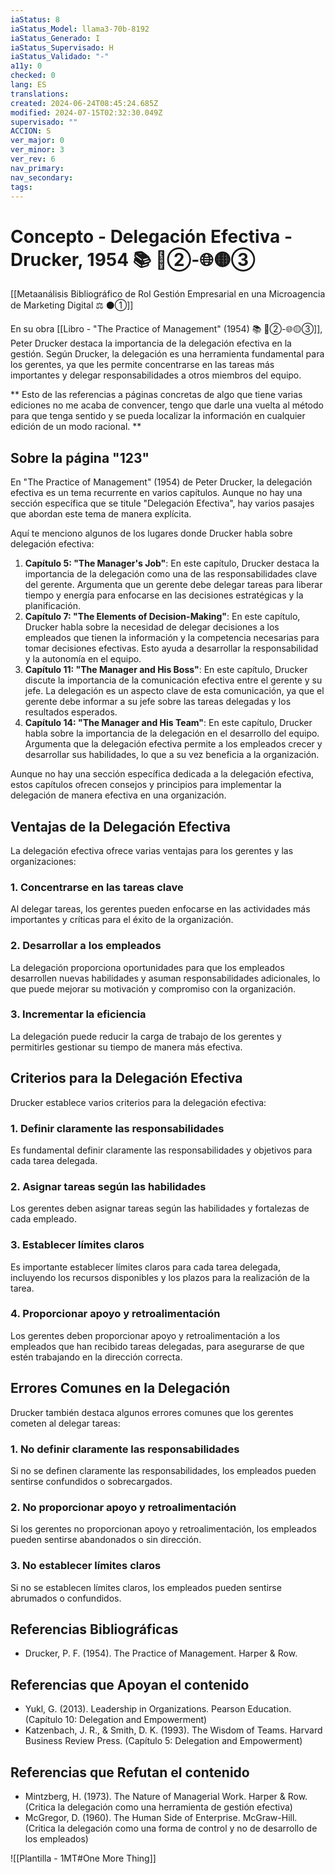 ```yaml
---
iaStatus: 8
iaStatus_Model: llama3-70b-8192
iaStatus_Generado: I
iaStatus_Supervisado: H
iaStatus_Validado: "-"
a11y: 0
checked: 0
lang: ES
translations: 
created: 2024-06-24T08:45:24.685Z
modified: 2024-07-15T02:32:30.049Z
supervisado: ""
ACCION: S
ver_major: 0
ver_minor: 3
ver_rev: 6
nav_primary: 
nav_secondary: 
tags:
---
```

# Concepto - Delegación Efectiva - Drucker, 1954 📚  🔴②-🌐🟡③

[[Metaanálisis Bibliográfico de Rol Gestión Empresarial en una Microagencia de Marketing Digital ⚖️ ⚫①]]

En su obra [[Libro - "The Practice of Management" (1954) 📚  🔴②-🌐🟡③]], Peter Drucker destaca la importancia de la delegación efectiva en la gestión. Según Drucker, la delegación es una herramienta fundamental para los gerentes, ya que les permite concentrarse en las tareas más importantes y delegar responsabilidades a otros miembros del equipo.

** Esto de las referencias a páginas concretas de algo que tiene varias ediciones no me acaba de convencer, tengo que darle una vuelta al método para que tenga sentido y se pueda localizar la información en cualquier edición de un modo racional. **
## Sobre la página "123"

En "The Practice of Management" (1954) de Peter Drucker, la delegación efectiva es un tema recurrente en varios capítulos. Aunque no hay una sección específica que se titule "Delegación Efectiva", hay varios pasajes que abordan este tema de manera explícita.

Aquí te menciono algunos de los lugares donde Drucker habla sobre delegación efectiva:

1. **Capítulo 5: "The Manager's Job"**: En este capítulo, Drucker destaca la importancia de la delegación como una de las responsabilidades clave del gerente. Argumenta que un gerente debe delegar tareas para liberar tiempo y energía para enfocarse en las decisiones estratégicas y la planificación.
2. **Capítulo 7: "The Elements of Decision-Making"**: En este capítulo, Drucker habla sobre la necesidad de delegar decisiones a los empleados que tienen la información y la competencia necesarias para tomar decisiones efectivas. Esto ayuda a desarrollar la responsabilidad y la autonomía en el equipo.
3. **Capítulo 11: "The Manager and His Boss"**: En este capítulo, Drucker discute la importancia de la comunicación efectiva entre el gerente y su jefe. La delegación es un aspecto clave de esta comunicación, ya que el gerente debe informar a su jefe sobre las tareas delegadas y los resultados esperados.
4. **Capítulo 14: "The Manager and His Team"**: En este capítulo, Drucker habla sobre la importancia de la delegación en el desarrollo del equipo. Argumenta que la delegación efectiva permite a los empleados crecer y desarrollar sus habilidades, lo que a su vez beneficia a la organización.

Aunque no hay una sección específica dedicada a la delegación efectiva, estos capítulos ofrecen consejos y principios para implementar la delegación de manera efectiva en una organización.

## Ventajas de la Delegación Efectiva

La delegación efectiva ofrece varias ventajas para los gerentes y las organizaciones:

### 1. Concentrarse en las tareas clave

Al delegar tareas, los gerentes pueden enfocarse en las actividades más importantes y críticas para el éxito de la organización.

### 2. Desarrollar a los empleados

La delegación proporciona oportunidades para que los empleados desarrollen nuevas habilidades y asuman responsabilidades adicionales, lo que puede mejorar su motivación y compromiso con la organización.

### 3. Incrementar la eficiencia

La delegación puede reducir la carga de trabajo de los gerentes y permitirles gestionar su tiempo de manera más efectiva.

## Criterios para la Delegación Efectiva

Drucker establece varios criterios para la delegación efectiva:

### 1. Definir claramente las responsabilidades

Es fundamental definir claramente las responsabilidades y objetivos para cada tarea delegada.

### 2. Asignar tareas según las habilidades

Los gerentes deben asignar tareas según las habilidades y fortalezas de cada empleado.

### 3. Establecer límites claros

Es importante establecer límites claros para cada tarea delegada, incluyendo los recursos disponibles y los plazos para la realización de la tarea.

### 4. Proporcionar apoyo y retroalimentación

Los gerentes deben proporcionar apoyo y retroalimentación a los empleados que han recibido tareas delegadas, para asegurarse de que estén trabajando en la dirección correcta.

## Errores Comunes en la Delegación

Drucker también destaca algunos errores comunes que los gerentes cometen al delegar tareas:

### 1. No definir claramente las responsabilidades

Si no se definen claramente las responsabilidades, los empleados pueden sentirse confundidos o sobrecargados.

### 2. No proporcionar apoyo y retroalimentación

Si los gerentes no proporcionan apoyo y retroalimentación, los empleados pueden sentirse abandonados o sin dirección.

### 3. No establecer límites claros

Si no se establecen límites claros, los empleados pueden sentirse abrumados o confundidos.

## Referencias Bibliográficas

* Drucker, P. F. (1954). The Practice of Management. Harper & Row.

## Referencias que Apoyan el contenido

* Yukl, G. (2013). Leadership in Organizations. Pearson Education. (Capítulo 10: Delegation and Empowerment)
* Katzenbach, J. R., & Smith, D. K. (1993). The Wisdom of Teams. Harvard Business Review Press. (Capítulo 5: Delegation and Empowerment)

## Referencias que Refutan el contenido

* Mintzberg, H. (1973). The Nature of Managerial Work. Harper & Row. (Critica la delegación como una herramienta de gestión efectiva)
* McGregor, D. (1960). The Human Side of Enterprise. McGraw-Hill. (Critica la delegación como una forma de control y no de desarrollo de los empleados)

![[Plantilla - 1MT#One More Thing]]